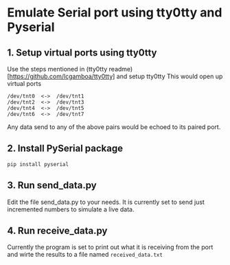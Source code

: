 # Emulate Serial port using tty0tty and Pyserial

## 1. Setup virtual ports using tty0tty

Use the steps mentioned in (tty0tty readme)[https://github.com/lcgamboa/tty0tty] and setup tty0tty
This would open up virtual ports

```
/dev/tnt0  <->  /dev/tnt1
/dev/tnt2  <->  /dev/tnt3
/dev/tnt4  <->  /dev/tnt5
/dev/tnt6  <->  /dev/tnt7
```

Any data send to any of the above pairs would be echoed to its paired port.

## 2. Install PySerial package

`pip install pyserial`

## 3. Run send_data.py

Edit the file send_data.py to your needs. It is currently set to send just incremented numbers to simulate a live data.

## 4. Run receive_data.py

Currently the program is set to print out what it is receiving from the port and wirte the results to a file named `received_data.txt`
